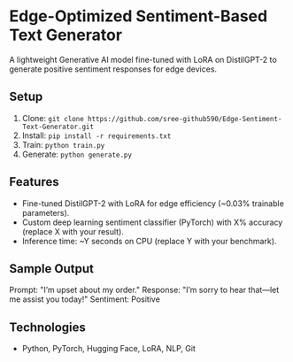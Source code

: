 # Edge-Optimized Sentiment-Based Text Generator
A lightweight Generative AI model fine-tuned with LoRA on DistilGPT-2 to generate positive sentiment responses for edge devices.

## Setup
1. Clone: `git clone https://github.com/sree-github590/Edge-Sentiment-Text-Generator.git`
2. Install: `pip install -r requirements.txt`
3. Train: `python train.py`
4. Generate: `python generate.py`

## Features
- Fine-tuned DistilGPT-2 with LoRA for edge efficiency (~0.03% trainable parameters).
- Custom deep learning sentiment classifier (PyTorch) with X% accuracy (replace X with your result).
- Inference time: ~Y seconds on CPU (replace Y with your benchmark).

## Sample Output
Prompt: "I’m upset about my order."
Response: "I’m sorry to hear that—let me assist you today!"
Sentiment: Positive

## Technologies
- Python, PyTorch, Hugging Face, LoRA, NLP, Git